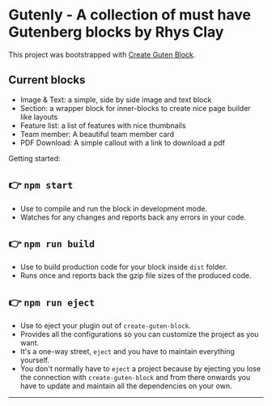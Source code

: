 # Gutenly - A collection of must have Gutenberg blocks by Rhys Clay

This project was bootstrapped with [Create Guten Block](https://github.com/ahmadawais/create-guten-block).

## Current blocks

* Image & Text: a simple, side by side image and text block
* Section: a wrapper block for inner-blocks to create nice page builder like layouts
* Feature list: a list of features with nice thumbnails
* Team member: A beautiful team member card
* PDF Download: A simple callout with a link to download a pdf

Getting started:

## 👉 `npm start`

* Use to compile and run the block in development mode.
* Watches for any changes and reports back any errors in your code.

## 👉 `npm run build`

* Use to build production code for your block inside `dist` folder.
* Runs once and reports back the gzip file sizes of the produced code.

## 👉 `npm run eject`

* Use to eject your plugin out of `create-guten-block`.
* Provides all the configurations so you can customize the project as you want.
* It's a one-way street, `eject` and you have to maintain everything yourself.
* You don't normally have to `eject` a project because by ejecting you lose the connection with `create-guten-block` and from there onwards you have to update and maintain all the dependencies on your own.

---
